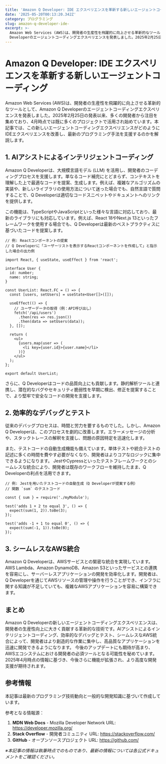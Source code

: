 ```yaml
---
title: 'Amazon Q Developer: IDE エクスペリエンスを革新する新しいエージェントコーディング'
date: '2025-05-20T00:13:20.342Z'
category: プログラミング
slug: amazon-q-developer-ide-
excerpt: >-
  Amazon Web Services (AWS)は、開発者の生産性を飛躍的に向上させる革新的なツールとして、Amazon Q
  Developerのエージェントコーディングエクスペリエンスを発表しました。2025年2月25日の発表以来、多くの開発者から注目を集めており、4月時点では既に多くのプロジェ...
---
```


# Amazon Q Developer: IDE エクスペリエンスを革新する新しいエージェントコーディング

Amazon Web Services (AWS)は、開発者の生産性を飛躍的に向上させる革新的なツールとして、Amazon Q Developerのエージェントコーディングエクスペリエンスを発表しました。2025年2月25日の発表以来、多くの開発者から注目を集めており、4月時点では既に多くのプロジェクトで活用され始めています。本記事では、この新しいエージェントコーディングエクスペリエンスがどのようにIDEエクスペリエンスを改善し、最新のプログラミング手法を支援するのかを解説します。


## 1. AIアシストによるインテリジェントコーディング

Amazon Q Developerは、大規模言語モデル (LLM) を活用し、開発者のコーディングプロセスを支援します。単なるコード補完にとどまらず、コンテキストを理解した上で最適なコードを提案、生成します。例えば、複雑なアルゴリズムの実装や、新しいライブラリの使用方法について迷った場合でも、自然言語で質問することで、Q Developerは適切なコードスニペットやドキュメントへのリンクを提供します。

この機能は、TypeScriptやJavaScriptといった様々な言語に対応しており、最新のライブラリにも対応しています。例えば、React 18やNext.js 13といったフレームワークを使用する場合でも、Q Developerは最新のベストプラクティスに基づいたコードを提案します。

```
// 例: Reactコンポーネントの提案
// Q Developerに「ユーザーリストを表示するReactコンポーネントを作成して」と指示した場合の出力例

import React, { useState, useEffect } from 'react';

interface User {
  id: number;
  name: string;
}

const UserList: React.FC = () => {
  const [users, setUsers] = useState<User[]>([]);

  useEffect(() => {
    // ユーザーデータの取得（例：API呼び出し）
    fetch('/api/users')
      .then(res => res.json())
      .then(data => setUsers(data));
  }, []);

  return (
    <ul>
      {users.map(user => (
        <li key={user.id}>{user.name}</li>
      ))}
    </ul>
  );
};

export default UserList;
```

さらに、Q Developerはコードの品質向上にも貢献します。静的解析ツールと連携し、潜在的なバグやセキュリティ脆弱性を早期に検出、修正を提案することで、より堅牢で安全なコードの開発を支援します。


## 2. 効率的なデバッグとテスト

従来のデバッグプロセスは、時間と労力を要するものでした。しかし、Amazon Q Developerは、このプロセスを劇的に改善します。エラーメッセージの分析や、スタックトレースの解釈を支援し、問題の原因特定を迅速化します。

また、テストコードの自動生成機能も備えています。単体テストや統合テストの記述に多くの時間を費やす必要がなくなり、開発者はよりコアなロジックに集中できるようになります。  JestやCypressといったテストフレームワークとのシームレスな統合により、開発者は既存のワークフローを維持したまま、Q Developerの利点を活用できます。

```
// 例: Jestを用いたテストコードの自動生成（Q Developerが提案する例）
// 関数 `sum` のテストコード

const { sum } = require('./myModule');

test('adds 1 + 2 to equal 3', () => {
  expect(sum(1, 2)).toBe(3);
});

test('adds -1 + 1 to equal 0', () => {
  expect(sum(-1, 1)).toBe(0);
});
```


## 3. シームレスなAWS統合

Amazon Q Developerは、AWSサービスとの緊密な統合を実現しています。AWS Lambda、Amazon DynamoDB、Amazon S3といったサービスとの連携を容易にし、サーバーレスアプリケーションの開発を効率化します。開発者は、Q Developerを通じてAWSリソースの管理や操作を行うことができ、インフラに関する知識が不足していても、複雑なAWSアプリケーションを容易に構築できます。


## まとめ

Amazon Q Developerの新しいエージェントコーディングエクスペリエンスは、開発者の生産性向上に大きく貢献する革新的な技術です。AIアシストによるインテリジェントコーディング、効率的なデバッグとテスト、シームレスなAWS統合によって、開発者はより創造的な作業に集中し、高品質なアプリケーションを迅速に開発できるようになります。  今後のアップデートにも期待が高まり、AWSエコシステムにおける開発者の必須ツールとなる可能性を秘めています。  2025年4月時点の情報に基づき、今後さらに機能が拡張され、より高度な開発支援が期待されます。


## 参考情報

本記事は最新のプログラミング技術動向と一般的な開発知識に基づいて作成しています。

参考となる情報源：
1. **MDN Web Docs** - Mozilla Developer Network
   URL: https://developer.mozilla.org/
2. **Stack Overflow** - 開発者コミュニティ
   URL: https://stackoverflow.com/
3. **GitHub** - オープンソースプロジェクト
   URL: https://github.com/

*※本記事の情報は執筆時点でのものであり、最新の情報については各公式ドキュメントをご確認ください。*
